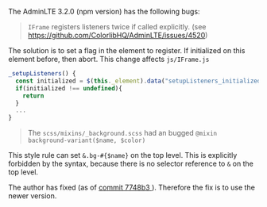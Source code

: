 The AdminLTE 3.2.0 (npm version) has the following bugs:

> `IFrame` registers listeners twice if called explicitly. (see https://github.com/ColorlibHQ/AdminLTE/issues/4520)

The solution is to set a flag in the element to register. If initialized on this element before, then abort. This change affects `js/IFrame.js`

```js
_setupListeners() {
  const initialized = $(this._element).data("setupListeners_initialized")
  if(initialized !== undefined){
  	return
  }
  ...
}
```

> The `scss/mixins/_background.scss` had an bugged `@mixin background-variant($name, $color)`

This style rule can set `&.bg-#{$name}` on the top level. This is explicitly forbidden by the syntax, because there is no selector reference to `&` on the top level.

The author has fixed (as of [commit 7748b3 ](https://github.com/ColorlibHQ/AdminLTE/commit/7748b38a6e7afc2415975b9c41adab4e1733d330)). Therefore the fix is to use the newer version.

